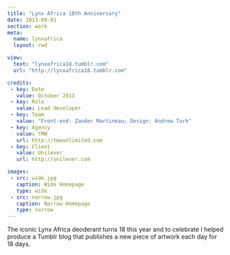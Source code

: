 ```yaml
---
title: "Lynx Africa 18th Anniversary"
date: 2013-09-01
section: work
meta:
  name: lynxafrica
  layout: rwd

view:
  text: "lynxafrica18.tumblr.com"
  url: "http://lynxafrica18.tumblr.com"

credits:
 - key: Date
   value: October 2013
 - key: Role
   value: Lead developer
 - key: Team
   value: "Front-end: Zander Martineau; Design: Andrew Turk"
 - key: Agency
   value: TMW
   url: http://tmwunlimited.com
 - key: Client
   value: Unilever
   url: http://unilever.com

images:
 - src: wide.jpg
   caption: Wide Homepage
   type: wide
 - src: narrow.jpg
   caption: Narrow Homepage
   type: narrow
---
```

The iconic Lynx Africa deoderant turns 18 this year and to celebrate I helped produce a Tumblr blog that publishes a new piece of artwork each day for 18 days.

